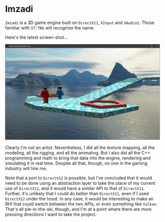 
# Imzadi

`Imzadi` is a 3D game engine built on `DirectX11`, `XInput` and `XAudio2`.  Those familiar with `ST:TNG` will recognize the name.

Here's the latest screen-shot...

![snapshot](https://github.com/spencerparkin/Imzadi/blob/main/screen_shot.jpg?raw=true)

Clearly I'm not an artist.  Nevertheless, I did all the texture mapping, all the modeling, all the rigging, and all the animating.  But I also did all the C++ programming and math to bring that data into the engine, rendering and simulating it in real time.  Despite all that, though, no one in the gaming industry will hire me.

Note that a port to `DirectX12` is possible, but I've concluded that it would need to be done using an abstraction layer to take the place of my current use of `DirectX11`, and it would have a similar API to that of `DirectX11`.  Further, it's unlikely that I could do better than `DirectX11`, even if I used `DirectX12` under the hood.  In any case, it would be interesting to make an RHI that could switch between the two APIs, or even something like `Vulkan`.  That's all pie-in-the-ski, though, and I'm at a point where there are more pressing directions I want to take the project.